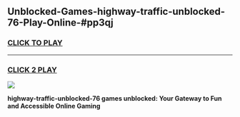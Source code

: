 
## Unblocked-Games-highway-traffic-unblocked-76-Play-Online-#pp3qj
<h3>
<a href="https://premium.freeplayer.one?title=highway-traffic-unblocked-76&ref=27F">CLICK TO PLAY</a></h3>
<hr>

<h3>
<a href="https://premium.freeplayer.one?title=highway-traffic-unblocked-76&ref=27F">CLICK 2 PLAY</a>
  
</h3>

<a href="https://premium.freeplayer.one?title=highway-traffic-unblocked-76&ref=27F"><img src="https://clearcache.store/games.png"></a>


**highway-traffic-unblocked-76 games unblocked: Your Gateway to Fun and Accessible Online Gaming**
